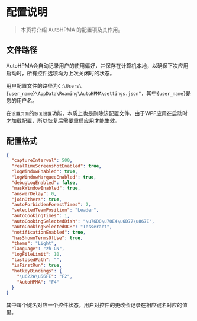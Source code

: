 # 配置说明

> 本页将介绍 AutoHPMA 的配置项及其作用。

## 文件路径

AutoHPMA会自动记录用户的使用偏好，并保存在计算机本地，以确保下次应用启动时，所有控件选项均为上次关闭时的状态。

用户配置文件的路径为`C:\Users\{user_name}\AppData\Roaming\AutoHPMA\settings.json"`，其中`{user_name}`是您的用户名。

在`设置页面`的`恢复设置`功能，本质上也是删除该配置文件。由于WPF应用在启动时才加载配置，所以恢复后需要重启应用才能生效。


## 配置格式

```json
{
  "captureInterval": 500,
  "realTimeScreenshotEnabled": true,
  "logWindowEnabled": true,
  "logWindowMarqueeEnabled": true,
  "debugLogEnabled": false,
  "maskWindowEnabled": true,
  "answerDelay": 0,
  "joinOthers": true,
  "autoForbiddenForestTimes": 2,
  "selectedTeamPosition": "Leader",
  "autoCookingTimes": 1,
  "autoCookingSelectedDish": "\u76D0\u70E4\u6D77\u867E",
  "autoCookingSelectedOCR": "Tesseract",
  "notificationEnabled": true,
  "hasShownTermsOfUse": true,
  "theme": "Light",
  "language": "zh-CN",
  "logFileLimit": 10,
  "lastUsedPath": "",
  "isFirstRun": true,
  "hotkeyBindings": {
    "\u622A\u56FE": "F2",
    "AutoHPMA": "F4"
  }
}
```

其中每个键名对应一个控件状态。用户对控件的更改会记录在相应键名对应的值里。
